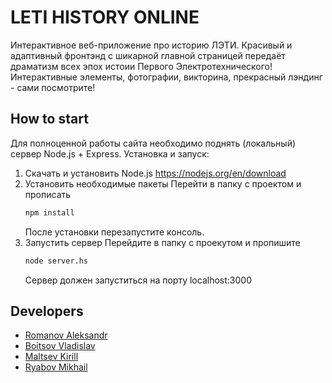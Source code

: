 # LETI HISTORY ONLINE

Интерактивное веб-приложение про историю ЛЭТИ. 
Красивый и адаптивный фронтэнд с шикарной главной страницей передаёт драматизм всех эпох истоии Первого Электротехнического!
Интерактивные элементы, фотографии, викторина, прекрасный лэндинг - сами посмотрите!

## How to start
Для полноценной работы сайта необходимо поднять (локальный) сервер Node.js + Express.
Установка и запуск:
  1. Скачать и установить Node.js
    https://nodejs.org/en/download
  2. Установить необходимые пакеты
    Перейти в папку с проектом и прописать
      ```cmd
      npm install
      ```
      После установки перезапустите консоль.
  3. Запустить сервер
    Перейдите в папку с проекутом и пропишите
      ```cmd
      node server.hs
      ```
      Сервер должен запуститься на порту localhost:3000

## Developers

  - [Romanov Aleksandr](https://github.com/alexanderromanoff)
  - [Boitsov Vladislav](https://github.com/VBStudi0s)
  - [Maltsev Kirill](https://github.com/KirillMaltsev3341)
  - [Ryabov	Mikhail](https://github.com/Devilpoper)
